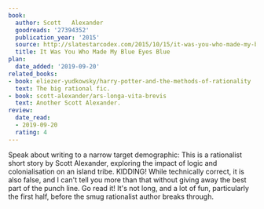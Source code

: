 ```yaml
---
book:
  author: Scott   Alexander
  goodreads: '27394352'
  publication_year: '2015'
  source: http://slatestarcodex.com/2015/10/15/it-was-you-who-made-my-blue-eyes-blue/
  title: It Was You Who Made My Blue Eyes Blue
plan:
  date_added: '2019-09-20'
related_books:
- book: eliezer-yudkowsky/harry-potter-and-the-methods-of-rationality
  text: The big rational fic.
- book: scott-alexander/ars-longa-vita-brevis
  text: Another Scott Alexander.
review:
  date_read:
  - 2019-09-20
  rating: 4
---
```


Speak about writing to a narrow target demographic: This is a rationalist short story by Scott Alexander, exploring the
impact of logic and colonialisation on an island tribe. KIDDING! While technically correct, it is also false, and I
can't tell you more than that without giving away the best part of the punch line. Go read it! It's not long, and a lot
of fun, particularly the first half, before the smug rationalist author breaks through.
